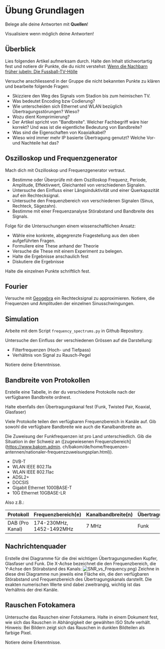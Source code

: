 # Übung Grundlagen

Belege alle deine Antworten mit **Quellen**!

Visualisiere wenn möglich deine Antworten!

## Überblick

Lies folgenden Artikel aufmerksam durch. Halte den Inhalt stichwortartig fest und notiere dir Punkte, die du nicht
verstehst: [Wenn die Nachbarn früher jubeln: Die Fussball-TV-Hölle](https://blog.init7.net/de/wenn-die-nachbarn-frueher-jubeln-die-fussball-tv-hoelle/)

Versuche anschliessend in der Gruppe die nicht bekannten Punkte zu klären und bearbeite folgende Fragen:

- Skizziere den Weg des Signals vom Stadion bis zum heimischen TV.
- Was bedeutet Encoding bzw Codierung?
- Wie unterscheiden sich Ethernet und WLAN bezüglich Übertragungsstörungen? Wieso?
- Wozu dient Komprimierung?
- Der Artikel spricht von "Bandbreite". Welcher Fachbegriff wäre hier korrekt? Und was ist die eigentliche Bedeutung von
  Bandbreite?
- Was sind die Eigenschaften von Koaxialkabel?
- Wieso wird immer mehr IP basierte Übertragung genutzt? Welche Vor- und Nachteile hat das?

## Oszilloskop und Frequenzgenerator

Mach dich mit Oszilloskop und Frequenzgenerator vertraut.

- Bestimme oder Überprüfe mit dem Oszilloskop Frequenz, Periode, Amplitude, Effektivwert, Gleichanteil von 
  verschiedenen Signalen.
- Untersuche den Einfluss einer Längsinduktivität und einer Querkapazität auf ein Rechtecksignal.
- Untersuche den Frequenzbereich von verschiedenen Signalen (Sinus, Rechteck, Sägezahn).
- Bestimme mit einer Frequenzanalyse Störabstand und Bandbreite des Signals.

Folge für die Untersuchungen einem wissenschaftlichen Ansatz:

- Wähle eine konkrete, abgegrenzte Fragestellung aus den oben aufgeführten Fragen.
- Formuliere eine These anhand der Theorie
- Versuche die These mit einem Experiment zu belegen.
- Halte die Ergebnisse anschaulich fest
- Diskutiere die Ergebnisse

Halte die einzelnen Punkte schriftlich fest.

## Fourier

Versuche mit [Geogebra](https://www.geogebra.org/calculator) ein Rechtecksignal zu approximieren.
Notiere, die Frequenzen und Amplituden der einzelnen Sinusschwingungen.

## Simulation

Arbeite mit dem Script `frequency_spectrums.py` in Github Repository.

Untersuche den Einfluss der verschiedenen Grössen auf die Darstellung:

- Filterfrequenzen (Hoch- und Tiefpass)
- Verhältnis von Signal zu Rausch-Pegel

Notiere deine Erkenntnisse.

## Bandbreite von Protokollen

Erstelle eine Tabelle, in der du verschiedene Protokolle nach der verfügbaren Bandbreite ordnest.

Halte ebenfalls den Übertragungskanal fest (Funk, Twisted Pair, Koaxial, Glasfaser)

Viele Protokolle teilen den verfügbaren Frequenzbereich in Kanäle auf. Gib sowohl die verfügbare Bandbreite wie auch die
Kanalbandbreite an.

Die Zuweisung der Funkfrequenzen ist pro Land unterschiedlich. Gib die Situation in der Schweiz
an ([zugewiesenen Frequenzbereich](https://www.bakom.admin.
ch/bakom/de/home/frequenzen-antennen/nationaler-frequenzzuweisungsplan.html)).

- DVB-T
- WLAN IEEE 802.11a
- WLAN IEEE 802.11ac
- ADSL2+
- DOCSIS
- Gigabit Ethernet 1000BASE-T
- 10G Ethernet 10GBASE-LR

Also z.B.:

| Protokoll        | Frequenzbereich(e)       | Kanalbandbreite(n) | Übertragungskanal |
|------------------|--------------------------|--------------------|-------------------|
| DAB  (Pro Kanal) | 174-230MHz, 1452-1492MHz | 7 MHz              | Funk              |

## Nachrichtenquader

Erstelle drei Diagramme für die drei wichtigen Übertragungsmedien Kupfer, Glasfaser und Funk. Die X-Achse bezeichnet die
den Frequenzbereich, die Y-Achse den Störabstand des Kanals:
![SNR_vs_Frequency.png](SNR_vs_Frequency.png))
Zeichne in diese drei Diagramme nun jeweils eine Fläche ein, die den verfügbaren Störabstand und Frequenzbereich des
Übertragungskanals darstellt. Die exakten numerischen Werte sind dabei zweitrangig, wichtig ist das Verhältnis der drei
Kanäle.

## Rauschen Fotokamera

Untersuche das Rauschen einer Fotokamera.
Halte in einem Dokument fest, wie sich das Rauschen in Abhängigkeit der gewählten ISO Stufe verhält.
Hinweis: Bei Bildern zeigt sich das Rauschen in dunklen Bildteilen als farbige Pixel.

Notiere deine Erkenntnisse.